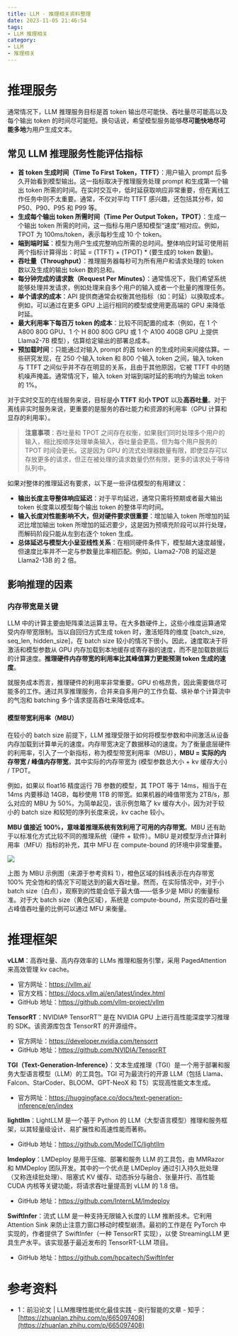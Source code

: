 ```yaml
---
title: LLM - 推理相关资料整理
date: 2023-11-05 21:46:54
tags:
- LLM 推理相关
category:
- LLM
- 推理相关
---
```



# 推理服务
通常情况下，LLM 推理服务目标是首 token 输出尽可能快、吞吐量尽可能高以及每个输出 token 的时间尽可能短。换句话说，希望模型服务能够**尽可能快地尽可能多地**为用户生成文本。

## 常见 LLM 推理服务性能评估指标

- **首 token 生成时间（Time To First Token，TTFT）**：用户输入 prompt 后多久开始看到模型输出。这一指标取决于推理服务处理 prompt 和生成第一个输出 token 所需的时间。在实时交互中，低时延获取响应非常重要，但在离线工作任务中则不太重要。通常，不仅对平均 TTFT 感兴趣，还包括其分布，如 P50、P90、P95 和 P99 等。
- **生成每个输出 token 所需时间（Time Per Output Token，TPOT）**：生成一个输出 token 所需的时间，这一指标与用户感知模型“速度”相对应。例如，TPOT 为 100ms/token，表示每秒生成 10 个 token。
- **端到端时延**：模型为用户生成完整响应所需的总时间。整体响应时延可使用前两个指标计算得出：时延 = (TTFT) + (TPOT) * (要生成的 token 数量)。
- **吞吐量（Throughput）**：推理服务器每秒可为所有用户和请求处理的 token 数以及生成的输出 token 数的总和。
- **每分钟完成的请求数（Request Per Minutes）**：通常情况下，我们希望系统能够处理并发请求，例如处理来自多个用户的输入或者一个批量的推理任务。
- **单个请求的成本**：API 提供商通常会权衡其他指标（如：时延）以换取成本。例如，可以通过在更多 GPU 上运行相同的模型或使用更高端的 GPU 来降低时延。
- **最大利用率下每百万 token 的成本**：比较不同配置的成本（例如，在 1 个 A800 80G GPU、1 个 H 800 80G GPU 或 1 个 A100 40GB GPU 上提供 Llama2-7B 模型），估算给定输出的部署总成本。
- **预加载时间**：只能通过对输入 prompt 的首 token 的生成时间来间接估算。一些研究发现，在 250 个输入 token 和 800 个输入 token 之间，输入 token 与 TTFT 之间似乎并不存在明显的关系，且由于其他原因，它被 TTFT 中的随机噪声掩盖。通常情况下，输入 token 对端到端时延的影响约为输出 token 的 1%。

对于实时交互的在线服务来说，目标是**小 TTFT** 和**小 TPOT** 以及**高吞吐量**。对于离线非实时服务来说，更重要的是服务的吞吐能力和资源的利用率（GPU 计算和显存的利用率）。

> **注意事项**：吞吐量和 TPOT 之间存在权衡，如果我们同时处理多个用户的输入，相比按顺序处理单条输入，吞吐量会更高，但为每个用户服务的 TPOT 时间会更长。这是因为 GPU 的流式处理器数量有限，即使显存可以存放更多的请求，但正在被处理的请求数量仍然有限，更多的请求处于等待队列中。

如果对整体的推理延迟有要求，以下是一些评估模型的有用建议：

- **输出长度主导整体响应延迟**：对于平均延迟，通常只需将预期或者最大输出 token 长度乘以模型每个输出 token 的整体平均时间。
- **输入长度对性能影响不大，但对硬件要求很重要**：增加输入 token 所增加的延迟比增加输出 token 所增加的延迟要少，这是因为预填充阶段可以并行处理，而解码阶段只能从左到右逐个 token 生成。
- **总体延迟与模型大小呈亚线性关系**：在相同硬件条件下，模型越大速度越慢，但速度比率并不一定与参数量比率相匹配。例如，Llama2-70B 的延迟是 Llama2-13B 的 2 倍。

## 影响推理的因素

### 内存带宽是关键

LLM 中的计算主要由矩阵乘法运算主导。在大多数硬件上，这些小维度运算通常受内存带宽限制。当以自回归方式生成 token 时，激活矩阵的维度 [batch_size, seq_len, hidden_size]，在 batch size 较小的情况下很小。因此，速度取决于将激活和模型参数从 GPU 内存加载到本地缓存或寄存器的速度，而不是加载数据后的计算速度。**推理硬件内存带宽的利用率比其峰值算力更能预测 token 生成的速度**。

就服务成本而言，推理硬件的利用率非常重要。GPU 价格昂贵，因此需要做尽可能多的工作。通过共享推理服务，合并来自多用户的工作负载、填补单个计算流中的气泡和 batching 多个请求提高吞吐来降低成本。

#### 模型带宽利用率（MBU）

在较小的 batch size 前提下，LLM 推理受限于如何将模型参数和中间激活从设备内存加载到计算单元的速度。内存带宽决定了数据移动的速度。为了衡量底层硬件的利用率，引入了一个新指标，称为模型带宽利用率（MBU），**MBU = 实际的内存带宽 / 峰值内存带宽**，其中实际的内存带宽为 (模型参数总大小 + kv 缓存大小) / TPOT。

例如，如果以 float16 精度运行 7B 参数的模型，其 TPOT 等于 14ms，相当于在 14ms 内要移动 14GB，每秒使用 1TB 的带宽。如果机器的峰值带宽为 2TB/s，那么对应的 MBU 为 50%。为简单起见，该示例忽略了 kv 缓存大小，因为对于较小的 batch size 和较短的序列长度来说，kv cache 较小。

**MBU 值接近 100%，意味着推理系统有效利用了可用的内存带宽**。MBU 还有助于以标准化方式比较不同的推理系统（硬件 + 软件）。MBU 是对模型浮点计算利用率（MFU）指标的补充，其中 MFU 在 compute-bound 的环境中非常重要。

![](https://markdown-picture-clvsit.oss-cn-hangzhou.aliyuncs.com/LLM/infer_speed/MBU%20%E7%A4%BA%E4%BE%8B%E5%9B%BE.png)

上图 为 MBU 示例图（来源于参考资料 1），橙色区域的斜线表示在内存带宽 100% 完全饱和的情况下可能达到的最大吞吐量。然而，在实际情况中，对于小 batch size（白点），观察到的性能会低于最大值——低多少是 MBU 的衡量标准。对于大 batch size（黄色区域），系统是 compute-bound，所实现的吞吐量占峰值吞吐量的比例可以通过 MFU 来衡量。

# 推理框架

**vLLM**：高吞吐量、高内存效率的 LLMs 推理和服务引擎，采用 PagedAttention 来高效管理 kv cache。
- 官方网址：https://vllm.ai/
- 官方文档：https://docs.vllm.ai/en/latest/index.html
- GitHub 地址：https://github.com/vllm-project/vllm

**TensorRT**：NVIDIA® TensorRT™ 是在 NVIDIA GPU 上进行高性能深度学习推理的 SDK。该资源库包含 TensorRT 的开源组件。
- 官方网址：https://developer.nvidia.com/tensorrt
- GitHub 地址：https://github.com/NVIDIA/TensorRT

**TGI（Text-Generation-Inference）**：文本生成推理（TGI）是一个用于部署和服务大型语言模型（LLM）的工具包。TGI 可为最流行的开源 LLM（包括 Llama、Falcon、StarCoder、BLOOM、GPT-NeoX 和 T5）实现高性能文本生成。
- 官方网址：https://huggingface.co/docs/text-generation-inference/en/index

**lightllm**：LightLLM 是一个基于 Python 的 LLM（大型语言模型）推理和服务框架，以其轻量级设计、易扩展性和高速性能而著称。
- GitHub 地址：https://github.com/ModelTC/lightllm

**lmdeploy**：LMDeploy 是用于压缩、部署和服务 LLM 的工具包，由 MMRazor 和 MMDeploy 团队开发。其中的一个优点是 LMDeploy 通过引入持久批处理（又称连续批处理）、阻塞式 KV 缓存、动态拆分与融合、张量并行、高性能 CUDA 内核等关键功能，将请求吞吐量提高到 vLLM 的 1.8 倍。
- GitHub 地址：https://github.com/InternLM/lmdeploy

**SwiftInfer**：流式 LLM 是一种支持无限输入长度的 LLM 推断技术。它利用 Attention Sink 来防止注意力窗口移动时模型崩溃。最初的工作是在 PyTorch 中实现的，作者提供了 SwiftInfer（一种 TensorRT 实现），以使 StreamingLLM 更具生产水平。该实现基于最近发布的 TensorRT-LLM 项目。
- GitHub 地址：https://github.com/hpcaitech/SwiftInfer

# 参考资料
- 1：前沿论文 | LLM推理性能优化最佳实践 - 奕行智能的文章 - 知乎：[https://zhuanlan.zhihu.com/p/665097408](https://zhuanlan.zhihu.com/p/665097408)
